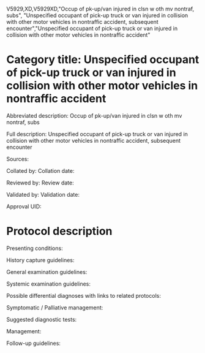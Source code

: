 V5929,XD,V5929XD,"Occup of pk-up/van injured in clsn w oth mv nontraf, subs", "Unspecified occupant of pick-up truck or van injured in collision with other motor vehicles in nontraffic accident, subsequent encounter","Unspecified occupant of pick-up truck or van injured in collision with other motor vehicles in nontraffic accident"
# Category title: Unspecified occupant of pick-up truck or van injured in collision with other motor vehicles in nontraffic accident

Abbreviated description: Occup of pk-up/van injured in clsn w oth mv nontraf, subs

Full description: Unspecified occupant of pick-up truck or van injured in collision with other motor vehicles in nontraffic accident, subsequent encounter

Sources:

Collated by:
Collation date:

Reviewed by:
Review date:

Validated by:
Validation date:

Approval UID:

# Protocol description

Presenting conditions:

History capture guidelines:

General examination guidelines:

Systemic examination guidelines:

Possible differential diagnoses with links to related protocols:

Symptomatic / Palliative management:

Suggested diagnostic tests:

Management:

Follow-up guidelines:
